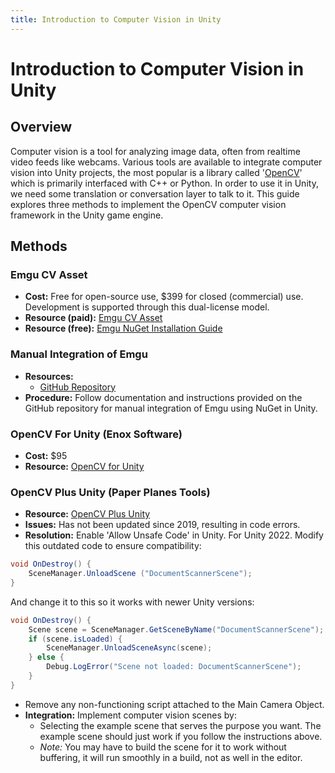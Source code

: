 ```yaml
---
title: Introduction to Computer Vision in Unity
---
```


# Introduction to Computer Vision in Unity

## Overview

Computer vision is a tool for analyzing image data, often from realtime video feeds like webcams. Various tools are available to integrate computer vision into Unity projects, the most popular is a library called '[OpenCV](https://opencv.org)' which is primarily interfaced with C++ or Python. In order to use it in Unity, we need some translation or conversation layer to talk to it. This guide explores three methods to implement the OpenCV computer vision framework in the Unity game engine.

## Methods

### Emgu CV Asset

- **Cost:** Free for open-source use, $399 for closed (commercial) use. Development is supported through this dual-license model. 
- **Resource (paid):** [Emgu CV Asset](https://assetstore.unity.com/packages/tools/behavior-ai/emgu-cv-v4-x-144853)
- **Resource (free):** [Emgu NuGet Installation Guide](https://www.emgu.com/wiki/index.php/Emgu_TF_Download_And_Installation#Nuget)
### Manual Integration of Emgu

- **Resources:**
  - [GitHub Repository](https://github.com/dao-duc-tung/face-detection-unity-emgucv-onnx )
- **Procedure:** Follow documentation and instructions provided on the GitHub repository for manual integration of Emgu using NuGet in Unity.

### OpenCV For Unity (Enox Software)
- **Cost:** $95 
- **Resource:** [OpenCV for Unity](https://assetstore.unity.com/packages/tools/integration/opencv-for-unity-21088)


### OpenCV Plus Unity (Paper Planes Tools)

- **Resource:** [OpenCV Plus Unity](https://assetstore.unity.com/packages/tools/integration/opencv-plus-unity-85928)
- **Issues:** Has not been updated since 2019, resulting in code errors.
- **Resolution:** Enable 'Allow Unsafe Code' in Unity. For Unity 2022. Modify this outdated code to ensure compatibility:

```csharp
void OnDestroy() { 			 
    SceneManager.UnloadScene ("DocumentScannerScene");
}

```
And change it to this so it works with newer Unity versions:
```csharp
void OnDestroy() {
    Scene scene = SceneManager.GetSceneByName("DocumentScannerScene");
    if (scene.isLoaded) {
        SceneManager.UnloadSceneAsync(scene);
    } else {
        Debug.LogError("Scene not loaded: DocumentScannerScene");
    }
}
```
  - Remove any non-functioning script attached to the Main Camera Object.
- **Integration:** Implement computer vision scenes by:
  - Selecting the example scene that serves the purpose you want. The example scene should just work if you follow the instructions above.
  - *Note:* You may have to build the scene for it to work without buffering, it will run smoothly in a build, not as well in the editor.
